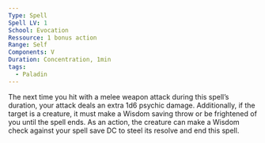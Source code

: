 ```yaml
---
Type: Spell
Spell LV: 1
School: Evocation
Ressource: 1 bonus action
Range: Self
Components: V
Duration: Concentration, 1min
tags:
  - Paladin
---
```

The next time you hit with a melee weapon attack during this spell’s duration, your attack deals an extra 1d6 psychic damage. Additionally, if the target is a creature, it must make a Wisdom saving throw or be frightened of you until the spell ends. As an action, the creature can make a Wisdom check against your spell save DC to steel its resolve and end this spell.